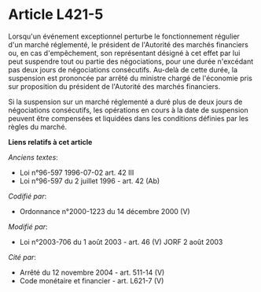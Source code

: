 # Article L421-5

Lorsqu'un événement exceptionnel perturbe le fonctionnement régulier d'un marché réglementé, le président de l'Autorité des
marchés financiers ou, en cas d'empêchement, son représentant désigné à cet effet par lui peut suspendre tout ou partie des
négociations, pour une durée n'excédant pas deux jours de négociations consécutifs. Au-delà de cette durée, la suspension est
prononcée par arrêté du ministre chargé de l'économie pris sur proposition du président de l'Autorité des marchés financiers.

Si la suspension sur un marché réglementé a duré plus de deux jours de négociations consécutifs, les opérations en cours à la
date de suspension peuvent être compensées et liquidées dans les conditions définies par les règles du marché.

**Liens relatifs à cet article**

_Anciens textes_:

  - Loi n°96-597 1996-07-02 art. 42 III
  - Loi n°96-597 du 2 juillet 1996 - art. 42 (Ab)

_Codifié par_:

  - Ordonnance n°2000-1223 du 14 décembre 2000 (V)

_Modifié par_:

  - Loi n°2003-706 du 1 août 2003 - art. 46 (V) JORF 2 août 2003

_Cité par_:

  - Arrêté du 12 novembre 2004 - art. 511-14 (V)
  - Code monétaire et financier - art. L621-7 (V)
